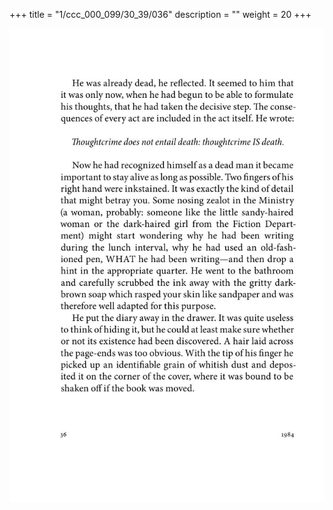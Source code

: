 +++
title = "1/ccc_000_099/30_39/036"
description = ""
weight = 20
+++

<img class="center-fit-jpg" src="/jpg_/out_jpg_1984__036.jpg" ></img>

